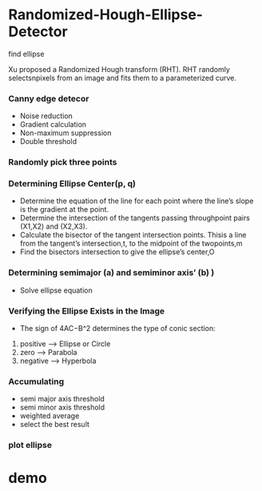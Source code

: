 # Randomized-Hough-Ellipse-Detector
find ellipse

Xu proposed a Randomized Hough transform (RHT). RHT randomly selectsnpixels from an image and fits them to a parameterized curve.

[](https://www.researchgate.net/publication/238703185_Ellipse_Detection_Using_Randomized_Hough_Transform)

### Canny edge detecor
* Noise reduction
* Gradient calculation
* Non-maximum suppression
* Double threshold

### Randomly pick three points

### Determining Ellipse Center(p, q)
* Determine the equation of the line for each point where the line’s slope is the gradient at the point.
* Determine the intersection of the tangents passing throughpoint pairs (X1,X2) and (X2,X3).
* Calculate the bisector of the tangent intersection points. Thisis a line from the tangent’s intersection,t, to the midpoint of the twopoints,m
* Find the bisectors intersection to give the ellipse’s center,O

### Determining semimajor (a) and semiminor axis’ (b) )
* Solve ellipse equation

### Verifying the Ellipse Exists in the Image
* The sign of 4AC−B^2 determines the type of conic section:
1. positive --> Ellipse or Circle
2. zero --> Parabola
3. negative --> Hyperbola

### Accumulating
* semi major axis threshold
* semi minor axis threshold
* weighted average
* select the best result

### plot ellipse

# demo




